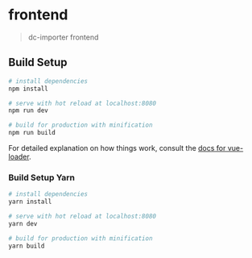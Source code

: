 # frontend

> dc-importer frontend

## Build Setup

``` bash
# install dependencies
npm install

# serve with hot reload at localhost:8080
npm run dev

# build for production with minification
npm run build
```

For detailed explanation on how things work, consult the [docs for vue-loader](http://vuejs.github.io/vue-loader).

### Build Setup Yarn
``` bash
# install dependencies
yarn install

# serve with hot reload at localhost:8080
yarn dev

# build for production with minification
yarn build
```


